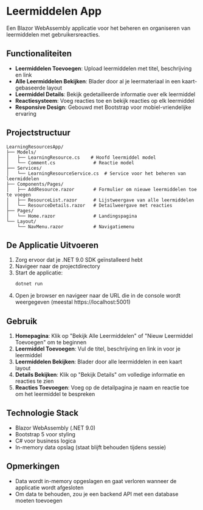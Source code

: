 # Leermiddelen App

Een Blazor WebAssembly applicatie voor het beheren en organiseren van leermiddelen met gebruikersreacties.

## Functionaliteiten

- **Leermiddelen Toevoegen**: Upload leermiddelen met titel, beschrijving en link
- **Alle Leermiddelen Bekijken**: Blader door al je leermateriaal in een kaart-gebaseerde layout
- **Leermiddel Details**: Bekijk gedetailleerde informatie over elk leermiddel
- **Reactiesysteem**: Voeg reacties toe en bekijk reacties op elk leermiddel
- **Responsive Design**: Gebouwd met Bootstrap voor mobiel-vriendelijke ervaring

## Projectstructuur

```
LearningResourcesApp/
├── Models/
│   ├── LearningResource.cs    # Hoofd leermiddel model
│   └── Comment.cs              # Reactie model
├── Services/
│   └── LearningResourceService.cs  # Service voor het beheren van leermiddelen
├── Components/Pages/
│   ├── AddResource.razor       # Formulier om nieuwe leermiddelen toe te voegen
│   ├── ResourceList.razor      # Lijstweergave van alle leermiddelen
│   └── ResourceDetails.razor   # Detailweergave met reacties
├── Pages/
│   └── Home.razor              # Landingspagina
└── Layout/
    └── NavMenu.razor           # Navigatiemenu
```

## De Applicatie Uitvoeren

1. Zorg ervoor dat je .NET 9.0 SDK geïnstalleerd hebt
2. Navigeer naar de projectdirectory
3. Start de applicatie:
   ```bash
   dotnet run
   ```
4. Open je browser en navigeer naar de URL die in de console wordt weergegeven (meestal https://localhost:5001)

## Gebruik

1. **Homepagina**: Klik op "Bekijk Alle Leermiddelen" of "Nieuw Leermiddel Toevoegen" om te beginnen
2. **Leermiddel Toevoegen**: Vul de titel, beschrijving en link in voor je leermiddel
3. **Leermiddelen Bekijken**: Blader door alle leermiddelen in een kaart layout
4. **Details Bekijken**: Klik op "Bekijk Details" om volledige informatie en reacties te zien
5. **Reacties Toevoegen**: Voeg op de detailpagina je naam en reactie toe om het leermiddel te bespreken

## Technologie Stack

- Blazor WebAssembly (.NET 9.0)
- Bootstrap 5 voor styling
- C# voor business logica
- In-memory data opslag (staat blijft behouden tijdens sessie)

## Opmerkingen

- Data wordt in-memory opgeslagen en gaat verloren wanneer de applicatie wordt afgesloten
- Om data te behouden, zou je een backend API met een database moeten toevoegen
